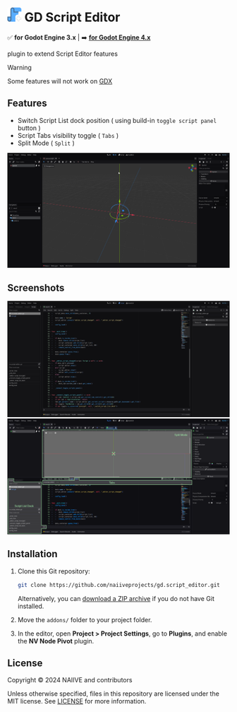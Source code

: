 # <img src="./assetlib/icon.png" width="32" height="32"> GD Script Editor
✅ **for Godot Engine 3.x** | ➡️ [**for Godot Engine 4.x**](https://github.com/naiiveprojects/gd.script_editor/tree/4.x)

plugin to extend Script Editor features

> [!WARNING]
>
> Some features will not work on [GDX](https://github.com/naiiveprojects/gdx)

## Features

- Switch Script List dock position ( using build-in `toggle script panel` button )
- Script Tabs visibility toggle ( `Tabs` )
- Split Mode ( `Split` )

![showcase](/assetlib/showcase.gif)

## Screenshots

![ss](/assetlib/nv_script_editor.png)
![ss](/assetlib/nv_script_editor_hint.png)

## Installation

1. Clone this Git repository:

    ```bash
    git clone https://github.com/naiiveprojects/gd.script_editor.git
    ```

    Alternatively, you can [download a ZIP archive](https://github.com/naiiveprojects/gd.script_editor/archive/refs/heads/3.x.zip) if you do not have Git installed.

2. Move the `addons/` folder to your project folder.
3. In the editor, open **Project > Project Settings**, go to **Plugins**, and enable the **NV Node Pivot** plugin.

## License

Copyright © 2024 NAIIVE and contributors

Unless otherwise specified, files in this repository are licensed under the MIT license. See [LICENSE](LICENSE) for more information.
